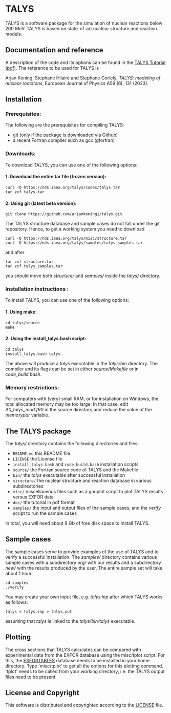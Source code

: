 
# TALYS
TALYS is a software package for the simulation of nuclear reactions below 200 MeV. 
TALYS is based on state-of-art nuclear structure and reaction models. 

## Documentation and reference
A description of the code and its options can be found in the [TALYS Tutorial (pdf)](https://github.com/arjankoning1/talys/blob/main/doc/talys.pdf).
The reference to be used for TALYS is

Arjan Koning, Stephane Hilaire and Stephane Goriely, *TALYS: modeling of nuclear reactions*, European Journal of Physics A59 (6), 131 (2023).

## Installation

### Prerequisites:

The following are the prerequisites for compiling TALYS:
  - git (only if the package is downloaded via Github)
  - a recent Fortran compiler such as gcc (gfortran)

### Downloads:

To download TALYS, you can use one of the following options:
#### 1. Download the entire tar file (frozen version):
```
curl -O https://nds.iaea.org/talys/codes/talys.tar
tar zxf talys.tar
```
#### 2. Using git (latest beta version):
```
git clone https://github.com/arjankoning1/talys.git
```
The TALYS structure database and sample cases do not fall under the git repository. Hence, to get a  working system you need to download
```
curl -O https://nds.iaea.org/talys/misc/structure.tar
curl -O https://nds.iaea.org/talys/samples/talys_samples.tar
```
and after
```
tar zxf structure.tar
tar zxf talys_samples.tar
```
you should move both *structure/* and *samples/* inside the *talys/* directory.

### Installation instructions :

To install TALYS, you can use one of the following options:
#### 1. Using make:
```
cd talys/source
make
```
#### 2. Using the install_talys.bash script:
```
cd talys
install_talys.bash talys
```

The above will produce a *talys* executable in the *talys/bin* directory. 
The compiler and its flags can be set in either *source/Makefile* or in *code_build.bash*.

### Memory restrictions:

For computers with (very) small RAM, or for installation on Windows, the total allocated memory may be too large. In that case, edit *A0_talys_mod.f90* in the source directory and reduce the value of the *memorypar* variable.

## The TALYS package

The *talys/* directory contains the following directories and files:

+ `README.md` this README file
+ `LICENSE` the License file
+ `install_talys.bash` and `code_build.bash` installation scripts
+ `source/` the Fortran source code of TALYS and the Makefile
+ `bin/` the *talys* executable after successful installation
+ `structure/` the nuclear structure and reaction database in various subdirectories
+ `misc/` miscellaneous files such as a gnuplot script to plot TALYS results versus EXFOR data
+ `doc/` the tutorial in pdf format
+ `samples/` the input and output files of the sample cases, and the *verify* script to run the sample cases

In total, you will need about 8 Gb of free disk space to install TALYS.

## Sample cases

The sample cases serve to provide examples of the use of TALYS and to verify a successful installation. The *samples/* directory contains various sample cases with a subdirectory *org/* with our results and a subdirectory *new/* with the results produced by the user. The entire sample set will take about 1 hour.
```
cd samples
./verify
```

You may create your own input file, e.g. *talys.inp* after which TALYS works as follows:
```
talys < talys.inp > talys.out
```
assuming that *talys* is linked to the *talys/bin/talys* executable.

## Plotting

The cross sections that TALYS calculates can be compared with experimental data from the EXFOR database using the misc/tplot script.
For this, the [EXFORTABLES](https://github.com/arjankoning1/exfortables) database needs to be installed in your home directory. 
Type 'misc/tplot' to get all the options for this plotting command. 'tplot' needs to be called from your working directory, 
i.e. the TALYS output files need to be present.

## License and Copyright
This software is distributed and copyrighted according to the [LICENSE](LICENSE) file.
